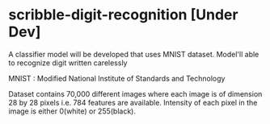 # scribble-digit-recognition [Under Dev]
A classifier model will be developed that uses MNIST dataset. Model'll able to recognize digit written carelessly

MNIST : Modified National Institute of Standards and Technology

Dataset contains 70,000 different images where each image is of dimension 28 by 28 pixels i.e. 784 features are available. Intensity of each pixel in the image is either 0(white) or 255(black).
